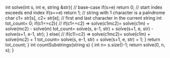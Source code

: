 int solve(int s, int e, string &str){
// base-case
if(s>e) return 0; // start index exceeds end index
if(s==e) return 1; // string with 1 character is a palndrome
char c1= str[s], c2= str[e]; // first and last character in the current string
int tot_count= 0;
if(c1==c2){
// if(c1==c2) => solve(c1mc2)= solve(c1m) + solve(mc2) - solve(m)
tot_count= solve(s, e-1, str) + solve(s+1, e, str) - solve(s+1, e-1, str);
}
else{
// if(c1!=c2) => solve(c1mc2)= solve(c1m) + solve(mc2) + 1
tot_count= solve(s, e-1, str) + solve(s+1, e, str) + 1;
}
return tot_count;
}
int countSubstrings(string s) {
int n= s.size()-1;
return solve(0, n, s);
}